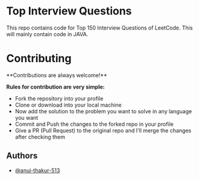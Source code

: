# Top Interview Questions

This repo contains code for Top 150 Interview Questions of LeetCode. This will mainly contain code in JAVA.

# Contributing

\*\*Contributions are always welcome!\*\*

**Rules for contribution are very simple:**

- Fork the repository into your profile
- Clone or download into your local machine
- Now add the solution to the problem you want to solve in any language you want
- Commit and Push the changes to the forked repo in your profile
- Give a PR (Pull Request) to the original repo and I'll merge the changes after checking them

## Authors

- [@anuj-thakur-513](https://github.com/anuj-thakur-513/)
